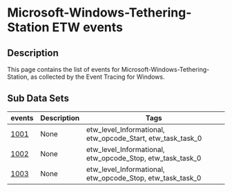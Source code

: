 # Microsoft-Windows-Tethering-Station ETW events

## Description
This page contains the list of events for Microsoft-Windows-Tethering-Station, as collected by the Event Tracing for Windows.

## Sub Data Sets
|events|Description|Tags|
|---|---|---|
|[1001](events/event-1001.md)|None|etw_level_Informational, etw_opcode_Start, etw_task_task_0|
|[1002](events/event-1002.md)|None|etw_level_Informational, etw_opcode_Stop, etw_task_task_0|
|[1003](events/event-1003.md)|None|etw_level_Informational, etw_opcode_Stop, etw_task_task_0|

